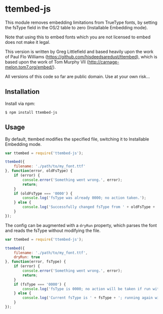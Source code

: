 ttembed-js
==========

This module removes embedding limitations from TrueType fonts, by setting the
fsType field in the OS/2 table to zero (Installable Embedding mode).

Note that using this to embed fonts which you are not licensed to embed
does not make it legal.

This version is written by Greg Littlefield and based heavily upon the work
of Paul Flo Williams (https://github.com/hisdeedsaredust/ttembed), which
is based upon the work of Tom Murphy VII
(http://carnage-melon.tom7.org/embed/).

All versions of this code so far are public domain. Use at your own risk...

Installation
--------------

Install via npm:

    $ npm install ttembed-js 

Usage
-----

By default, ttembed modifies the specified file, switching it to Installable Embedding mode.

```js
var ttembed = require('ttembed-js');

ttembed({
    filename: './path/to/my_font.ttf'
}, function(error, oldFsType) {
    if (error) {
        console.error('Something went wrong.', error);
        return;
    }
    if (oldFsType === '0000') {
        console.log('fsType was already 0000; no action taken.');
    } else {
        console.log('Successfully changed fsType from ' + oldFsType + ' to 0000.');
    }
});
```

The config can be augmented with a ``dryRun`` property, which parses the font and reads the fsType without modifying the file.

```js
var ttembed = require('ttembed-js');

ttembed({
    filename: './path/to/my_font.ttf',
    dryRun: true
}, function(error, fsType) {
    if (error) {
        console.error('Something went wrong.', error);
        return;
    }
    if (fsType === '0000') {
        console.log('fsType is 0000; no action will be taken if run with {dryRun: false}.');
    } else {
        console.log('Current fsType is ' + fsType + '; running again with {dryRun: false} will modify the file.');
    }
});
```